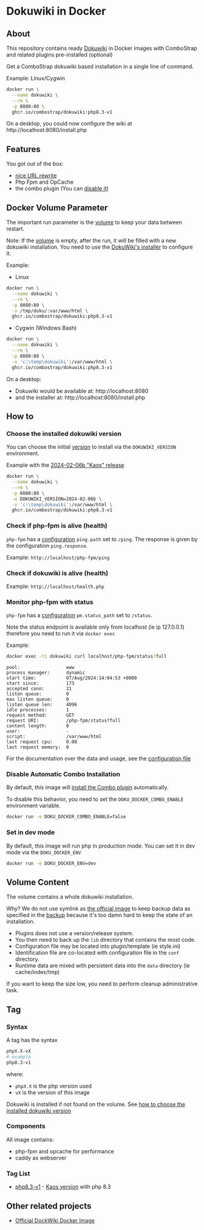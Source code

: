 # Dokuwiki in Docker


## About
This repository contains ready [Dokuwiki](https://dokuwiki.org) in Docker images 
with ComboStrap and related plugins pre-installed (optional)


Get a ComboStrap dokuwiki based installation in a single line of command.

Example: Linux/Cygwin
```bash
docker run \
  --name dokuwiki \
  --rm \
  -p 8080:80 \
  ghcr.io/combostrap/dokuwiki:php8.3-v1
```

On a desktop, you could now configure the wiki at http://localhost:8080/install.php

## Features

You got out of the box:
* [nice URL rewrite ](https://www.dokuwiki.org/rewrite)
* Php Fpm and OpCache
* the combo plugin (You can [disable it](#disable-automatic-combo-installation))

## Docker Volume Parameter

The important run parameter is the [volume](#volume-content) to keep
your data between restart.

Note: If the [volume](#volume-content) is empty, after the run, it will be filled
with a new dokuwiki installation. 
You need to use the [DokuWiki's installer](https://www.dokuwiki.org/installer) to configure it.

Example:
* Linux
```bash
docker run \
  --name dokuwiki \
  --rm \
  -p 8080:80 \
  -v /tmp/doku/:var/www/html \
  ghcr.io/combostrap/dokuwiki:php8.3-v1
```
* Cygwin (Windows Bash)
```bash
docker run \
  --name dokuwiki \
  --rm \
  -p 8080:80 \
  -v 'c:\temp\dokuwiki':/var/www/html \
  ghcr.io/combostrap/dokuwiki:php8.3-v1
```

On a desktop:
* Dokuwiki would be available at: http://localhost:8080
* and the installer at: http://localhost:8080/install.php



## How to

### Choose the installed dokuwiki version

You can choose the initial [version](https://github.com/dokuwiki/dokuwiki/releases) 
to install via the `DOKUWIKI_VERSION` environment.

Example with the [2024-02-06b "Kaos" release](https://github.com/dokuwiki/dokuwiki/releases/tag/release-2024-02-06b)
```bash
docker run \
  --name dokuwiki \
  --rm \
  -p 8080:80 \
  -e DOKUWIKI_VERSION=2024-02-06b \
  -v 'c:\temp\dokuwiki':/var/www/html \
  ghcr.io/combostrap/dokuwiki:php8.3-v1
```

### Check if php-fpm is alive (health)

`php-fpm` has a [configuration](resources/conf/php-fpm/www.conf) `ping.path` set to `/ping`.
The response is given by the configuration `ping.response`.

Example: `http://localhost/php-fpm/ping`

### Check if dokuwiki is alive (health)


Example: `http://localhost/health.php`

### Monitor php-fpm with status

`php-fpm` has a [configuration](resources/conf/php-fpm/www.conf) `pm.status_path` set to `/status`.

Note the status endpoint is available only from localhost (ie ip 127.0.0.1)
therefore you need to run it via `docker exec`

Example: 
```bash
docker exec -ti dokuwiki curl localhost/php-fpm/status?full
```
```
pool:                 www
process manager:      dynamic
start time:           07/Aug/2024:14:04:53 +0000
start since:          173
accepted conn:        21
listen queue:         0
max listen queue:     0
listen queue len:     4096
idle processes:       1
request method:       GET
request URI:          /php-fpm/status?full
content length:       0
user:                 -
script:               /var/www/html
last request cpu:     0.00
last request memory:  0
```

For the documentation over the data and usage, see the [configuration file](resources/conf/php-fpm/www.conf)

### Disable Automatic Combo Installation

By default, this image will [install the Combo plugin](https://combostrap.com/get-started/how-to-install-combo-zzjmtimy)
automatically.

To disable this behavior, you need to set the `DOKU_DOCKER_COMBO_ENABLE` environment variable.

```bash
docker run -e DOKU_DOCKER_COMBO_ENABLE=false
```

### Set in dev mode

By default, this image will run php in production mode.
You can set it in dev mode via the `DOKU_DOCKER_ENV`

```bash
docker run -e DOKU_DOCKER_ENV=dev
```

## Volume Content

The volume contains a whole dokuwiki installation.

Why? We do not use symlink as [the official image](https://github.com/dokuwiki/docker/blob/main/root/build-setup.sh#L29)
to keep backup data as specified in the [backup](https://www.dokuwiki.org/faq:backup)
because it's too damn hard to keep the state of an installation.
* Plugins does not use a version/release system.
* You then need to back up the `lib` directory that contains the most code.
* Configuration file may be located into plugin/template (ie style.ini)
* Identification file are co-located with configuration file in the `conf` directory.
* Runtime data are mixed with persistent data into the `data` directory (ie cache/index/tmp)

If you want to keep the size low, you need to perform cleanup administrative task.


## Tag

### Syntax

A tag has the syntax
```bash
phpX.X-vX
# example
php8.3-v1
```
where:
* `phpX.X` is the php version used
* `vX` is the version of this image

Dokuwiki is installed if not found on the volume.
See [how to choose the installed dokuwiki version](#choose-the-installed-dokuwiki-version)

### Components

All image contains:
* php-fpm and opcache for performance
* caddy as webserver

### Tag List

* [php8.3-v1](Dockerfile) - [Kaos version](https://www.dokuwiki.org/changes#release_2024-02-06a_kaos) with php 8.3


## Other related projects

* [Official DockWiki Docker Image](https://github.com/dokuwiki/docker)